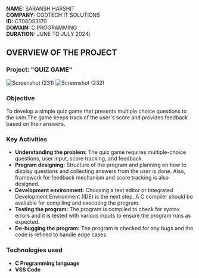 **NAME:** SARANSH HARSHIT\
**COMPANY:** CODTECH IT SOLUTIONS\
**ID:** CT08DS3170\
**DOMAIN:** C PROGRAMMING\
**DURATION:** JUNE TO JULY 2024\



## OVERVIEW OF THE PROJECT

### Project: "QUIZ GAME" 
![Screenshot (231)](https://github.com/saransh12253/CODTECH-TASK-1/assets/174232673/f45e9220-0f5e-4c27-9bff-d7f1c3e186d6)
![Screenshot (232)](https://github.com/saransh12253/CODTECH-TASK-1/assets/174232673/aa4f4e8a-4504-4eed-921f-eca779e47e95)



### Objective
To develop a simple quiz game that presents multiple choice questions to the user.The game keeps track of the user's score and provides feedback based on their answers.


### Key Activities
- **Understanding the problem:** The quiz game requires multiple-choice questions, user input, score tracking, and feedback.
- **Program designing:** Structure of the program and planning on how to display questions and collecting answers from the user is done. Also, framework for feedback mechanism and score tracking is also designed.
- **Development environment:** Choosing a text editor or Integrated Development Environment (IDE) is the next step. A C compiler should be available for compiling and executing the program.
- **Testing the program:** The program is compiled to check for syntax errors and it is tested with various inputs to ensure the program runs as expected.
- **De-bugging the program:** The program is checked for any bugs and the code is refined to handle edge cases.


### Technologies used
- **C Programming language**
- **VSS Code**




